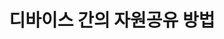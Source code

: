 ---
layout: publication-single
title: 디바이스 간의 자원공유 방법
name: 대한민국 등록번호 10-1928368
first-author: 강수용
co-authors: 이재훈, 이호철
during:
location: 대한민국
impactfactor: 
doi: 
note: 
categories: 
 - Distributed/High-Performance/Mobile Computing Systems
tag: 
 - Patents
---